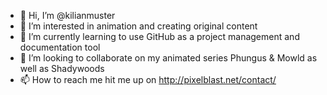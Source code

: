 - 👋 Hi, I’m @kilianmuster
- 👀 I’m interested in animation and creating original content
- 🌱 I’m currently learning to use GitHub as a project management and documentation tool
- 💞️ I’m looking to collaborate on my animated series Phungus & Mowld as well as Shadywoods
- 📫 How to reach me hit me up on http://pixelblast.net/contact/

